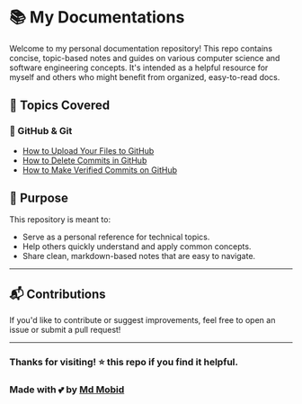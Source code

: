 # 📚 My Documentations

Welcome to my personal documentation repository! This repo contains concise, topic-based notes and guides on various computer science and software engineering concepts. It's intended as a helpful resource for myself and others who might benefit from organized, easy-to-read docs.

## 📂 Topics Covered

### 🔧 GitHub & Git

- [How to Upload Your Files to GitHub](https://github.com/MdMobid/Docs/blob/main/Github/upload_to_github.md)
- [How to Delete Commits in GitHub](https://github.com/MdMobid/Docs/blob/main/Github/delete_commits.md)
- [How to Make Verified Commits on GitHub](https://github.com/MdMobid/Docs/blob/main/Github/verified_commits.md)

## 📌 Purpose
This repository is meant to:
- Serve as a personal reference for technical topics.
- Help others quickly understand and apply common concepts.
- Share clean, markdown-based notes that are easy to navigate.

---

## 📬 Contributions
If you'd like to contribute or suggest improvements, feel free to open an issue or submit a pull request!

---
### Thanks for visiting! ⭐️ this repo if you find it helpful.

### Made with 💕 by [Md Mobid](https://github.com/MdMobid)
